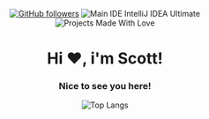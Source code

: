 <div align="center">
  
[![GitHub followers](https://img.shields.io/github/followers/xshequ?logo=github&style=for-the-badge&logoColor=white)](https://github.com/xshequ)
![Main IDE IntelliJ IDEA Ultimate](https://img.shields.io/static/v1?label=Main%20IDE&message=IntelliJ%20IDEA%20Community&color=orange&style=for-the-badge&logo=intellij-idea&logoColor=white)
![Projects Made With Love](https://img.shields.io/static/v1?label=Projects%20Made%20With&message=Love&color=red&style=for-the-badge&logo=github-sponsors&logoColor=white)
  
<h1>Hi ❤️, i'm Scott!</h1>
<h3>Nice to see you here!</h3>
  
<div align="center">
  
![Top Langs](https://github-readme-stats.vercel.app/api/top-langs/?username=nykatas&&langs_count=3&bg_color=10,2c2f33,2c2f33&text_color=FFFFFF&icon_color=FFFFFF&title_color=FFFFFF&count_private=false)
  
</div>
